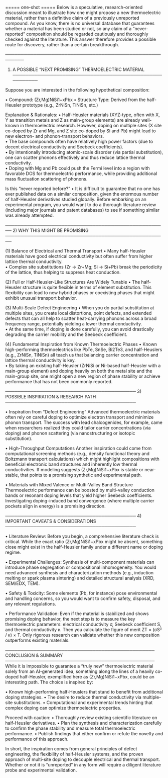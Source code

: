 ===== one-shot =====
Below is a speculative, research-oriented discussion meant to illustrate how one might propose a new thermoelectric material, rather than a definitive claim of a previously unreported compound. As you know, there is no universal database that guarantees whether a material has been studied or not, so any claim of a “never-reported” composition should be regarded cautiously and thoroughly checked against the literature. This answer therefore provides a possible route for discovery, rather than a certain breakthrough.

────────────────────────────────────────────────────────
1) A POSSIBLE “NEXT PROMISING” THERMOELECTRIC MATERIAL
────────────────────────────────────────────────────────

Suppose you are interested in the following hypothetical composition:

• Compound: (Zr,Mg)NiSi1−xPbx 
• Structure Type: Derived from the half-Heusler prototype (e.g., ZrNiSn, TiNiSn, etc.)

Explanation & Rationales:
• Half-Heusler materials (XYZ-type, often with X, Y as transition metals and Z as main-group elements) are already well-known in thermoelectric research. However, doping on multiple sites (X site co-doped by Zr and Mg, and Z site co-doped by Si and Pb) might lead to new electron- and phonon-transport behaviors.  
• The base compounds often have relatively high power factors (due to decent electrical conductivity and Seebeck coefficients).  
• By intentionally introducing atomic-scale disorder (via partial substitution), one can scatter phonons effectively and thus reduce lattice thermal conductivity.  
• Doping with Mg and Pb could push the Fermi level into a region with favorable DOS for thermoelectric performance, while providing additional mass fluctuation scattering of phonons.

Is this “never reported before?”
• It is difficult to guarantee that no one has ever published data on a similar composition, given the enormous number of half-Heusler derivatives studied globally. Before embarking on an experimental program, you would want to do a thorough literature review (including major journals and patent databases) to see if something similar was already attempted.

────────────────────────────────────────────────────
2) WHY THIS MIGHT BE PROMISING
────────────────────────────────────────────────────

(1) Balance of Electrical and Thermal Transport
  • Many half-Heusler materials have good electrical conductivity but often suffer from higher lattice thermal conductivity.  
  • Complex site substitutions (Zr → Zr+Mg; Si → Si+Pb) break the periodicity of the lattice, thus helping to suppress heat conduction.

(2) Full or Half-Heusler-Like Structures Are Widely Tunable
  • The half-Heusler structure is quite flexible in terms of element substitution. This flexibility can lead to new hybrid phases or coexisting phases that might exhibit unusual transport behavior.

(3) Multi-Scale Defect Engineering
  • When you do partial substitution at multiple sites, you create local distortions, point defects, and extended defects that can all help to scatter heat-carrying phonons across a broad frequency range, potentially yielding a lower thermal conductivity.  
  • At the same time, if doping is done carefully, you can avoid drastically degrading the carrier mobility and the Seebeck coefficient.

(4) Fundamental Inspiration from Known Thermoelectric Phases
  • Known high-performing thermoelectrics like PbTe, SnSe, Bi2Te3, and half-Heuslers (e.g., ZrNiSn, TiNiSn) all teach us that balancing carrier concentration and lattice thermal conductivity is key.  
  • By taking an existing half-Heusler (ZrNiSi or Ni-based half-Heusler with a main-group element) and doping heavily on both the metal site and the main-group site, one might open a new region of phase stability or achieve performance that has not been commonly reported.

──────────────────────────────────────────
3) POSSIBLE INSPIRATION & RESEARCH PATH
──────────────────────────────────────────

• Inspiration from “Defect Engineering”
  Advanced thermoelectric materials often rely on careful doping to optimize electron transport and minimize phonon transport. The success with lead chalcogenides, for example, came when researchers realized they could tailor carrier concentrations (via doping) and phonon scattering (via nanostructuring or isotopic substitution).

• High-Throughput Computations
  Another inspiration could come from computational screening methods (e.g., density functional theory and Boltzmann transport calculations) which might highlight compositions with beneficial electronic band structures and inherently low thermal conductivities. If modeling suggests (Zr,Mg)NiSi1−xPbx is stable or near-stable, that points to a promising synthetic and experimental path.

• Materials with Mixed Valence or Multi-Valley Band Structure
  Thermoelectric performance can be boosted by multi-valley conduction bands or resonant doping levels that yield higher Seebeck coefficients. Investigating doping-induced band convergence (where multiple carrier pockets align in energy) is a promising direction.

──────────────────────────────────────────
4) IMPORTANT CAVEATS & CONSIDERATIONS
──────────────────────────────────────────

• Literature Review:
  Before you begin, a comprehensive literature check is critical. While the exact ratio (Zr,Mg)NiSi1−xPbx might be absent, something close might exist in the half-Heusler family under a different name or doping regime.

• Experimental Challenges:
  Synthesis of multi-component materials can introduce phase segregation or compositional inhomogeneity. You would need advanced synthesis and characterization methods (e.g., induction melting or spark plasma sintering) and detailed structural analysis (XRD, SEM/EDX, TEM).

• Safety & Toxicity:
  Some elements (Pb, for instance) pose environmental and handling concerns, so you would want to confirm safety, disposal, and any relevant regulations.

• Performance Validation:
  Even if the material is stabilized and shows promising doping behavior, the next step is to measure the key thermoelectric parameters: electrical conductivity σ, Seebeck coefficient S, and thermal conductivity κ. Then you calculate the figure of merit ZT = (σS² / κ) × T. Only rigorous research can validate whether this new composition outperforms existing materials.

────────────────────────────────────────────────
CONCLUSION & SUMMARY
────────────────────────────────────────────────
While it is impossible to guarantee a “truly new” thermoelectric material solely from an AI-generated idea, something along the lines of a heavily co-doped half-Heusler, exemplified here as (Zr,Mg)NiSi1−xPbx, could be an interesting path. The choice is inspired by:

• Known high-performing half-Heuslers that stand to benefit from additional doping strategies.
• The desire to reduce thermal conductivity via multiple-site substitutions.
• Computational and experimental trends hinting that complex doping can optimize thermoelectric properties.

Proceed with caution:
• Thoroughly review existing scientific literature on half-Heusler derivatives.
• Plan the synthesis and characterization carefully to confirm the phase stability and measure total thermoelectric performance.
• Publish findings that either confirm or refute the novelty and performance of this approach.

In short, the inspiration comes from general principles of defect engineering, the flexibility of half-Heusler systems, and the proven approach of multi-site doping to decouple electrical and thermal transport. Whether or not it is “unreported” in any form will require a diligent literature probe and experimental validation.

